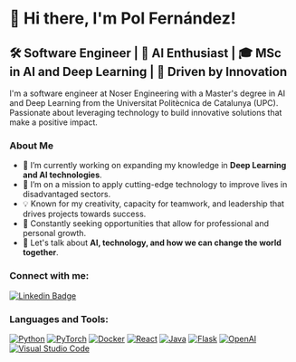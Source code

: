 # 👋 Hi there, I'm Pol Fernández!

## 🛠️ Software Engineer | 🤖 AI Enthusiast | 🎓 MSc in AI and Deep Learning | 🌟 Driven by Innovation

I'm a software engineer at Noser Engineering with a Master's degree in AI and Deep Learning from the Universitat Politècnica de Catalunya (UPC). Passionate about leveraging technology to build innovative solutions that make a positive impact.

### About Me

- 🔭 I’m currently working on expanding my knowledge in **Deep Learning and AI technologies**.
- 🌱 I’m on a mission to apply cutting-edge technology to improve lives in disadvantaged sectors.
- 💡 Known for my creativity, capacity for teamwork, and leadership that drives projects towards success.
- 🎯 Constantly seeking opportunities that allow for professional and personal growth.
- 💬 Let's talk about **AI, technology, and how we can change the world together**.

### Connect with me:

[![Linkedin Badge](https://img.shields.io/badge/-PolFernández-blue?style=flat-square&logo=Linkedin&logoColor=white)](https://www.linkedin.com/in/polfernandezblanquez/)

### Languages and Tools:

[![Python](https://img.shields.io/badge/-Python-3776AB?style=flat&logo=Python&logoColor=white)](https://www.python.org/)
[![PyTorch](https://img.shields.io/badge/-PyTorch-EE4C2C?style=flat&logo=PyTorch&logoColor=white)](https://pytorch.org/)
[![Docker](https://img.shields.io/badge/-Docker-2496ED?style=flat&logo=Docker&logoColor=white)](https://www.docker.com/)
[![React](https://img.shields.io/badge/-React-61DAFB?style=flat&logo=React&logoColor=black)](https://reactjs.org/)
[![Java](https://img.shields.io/badge/-Java-007396?style=flat&logo=Java&logoColor=white)](https://www.oracle.com/java/)
[![Flask](https://img.shields.io/badge/-Flask-000000?style=flat&logo=Flask&logoColor=white)](https://flask.palletsprojects.com/)
[![OpenAI](https://img.shields.io/badge/-OpenAI-412991?style=flat&logo=OpenAI&logoColor=white)](https://www.openai.com/)
[![Visual Studio Code](https://img.shields.io/badge/-Visual%20Studio%20Code-007ACC?style=flat&logo=Visual-Studio-Code&logoColor=white)](https://code.visualstudio.com/)

<!-- Add more badges of languages and tools from https://shields.io/ -->
<!--
### My GitHub Stats:

![Your GitHub stats](https://github-readme-stats.vercel.app/api?username=SwissTonyStark&show_icons=true&theme=default)

-->

